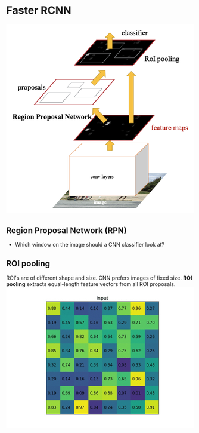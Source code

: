 # Faster RCNN

![Image](../data/Faster-RCNN.png)

## Region Proposal Network (RPN)
* Which window on the image should a CNN classifier look at?

## ROI pooling
ROI's are of different shape and size. CNN prefers images of fixed size. **ROI pooling** extracts equal-length feature vectors from all ROI proposals.\
![Image](../data/ROI-pool.gif)
